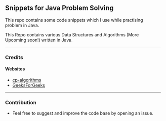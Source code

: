 ## Snippets for Java Problem Solving

This repo contains some code snippets which I use while practising problem in Java.

This Repo contains various Data Structures and Algorithms (More Upcoming soon!) written in Java.

-------
### Credits
#### Websites 
- [cp-algorithms](https://cp-algorithms.com/)
- [GeeksForGeeks](https://www.geeksforgeeks.org/)

---------
### Contribution
- Feel free to suggest and improve the code base by opening an issue.